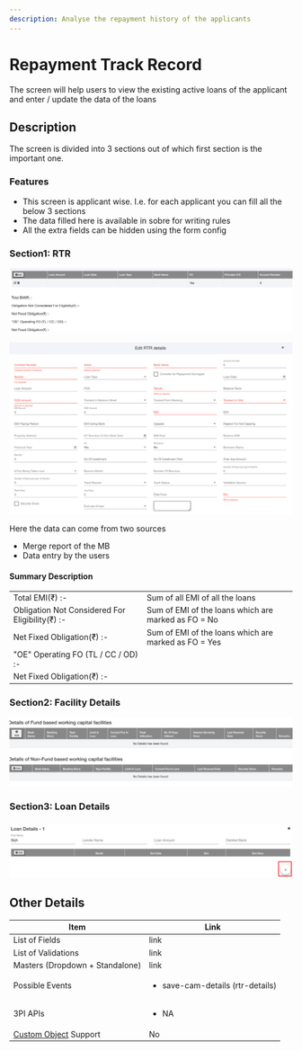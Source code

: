 ```yaml
---
description: Analyse the repayment history of the applicants
---
```


# Repayment Track Record

The screen will help users to view the existing active loans of the applicant and enter / update the data of the loans

## Description

The screen is divided into 3 sections out of which first section is the important one.&#x20;

### Features

* This screen is applicant wise. I.e. for each applicant you can fill all the below 3 sections
* The data filled here is available in sobre for writing rules
* All the extra fields can be hidden using the form config

### Section1: RTR

![Summary of Repayment Details](<../../.gitbook/assets/image (108).png>)

![Details of Single Loan](<../../.gitbook/assets/image (109).png>)

Here the data can come from two sources

* Merge report of the MB
* Data entry by the users

#### Summary Description

|                                                 |                                                      |
| ----------------------------------------------- | ---------------------------------------------------- |
| Total EMI(₹) :-                                 | Sum of all EMI of all the loans                      |
| Obligation Not Considered For Eligibility(₹) :- | Sum of EMI of the loans which are marked as FO = No  |
| Net Fixed Obligation(₹) :-                      | Sum of EMI of the loans which are marked as FO = Yes |
| "OE" Operating FO (TL / CC / OD) :-             |                                                      |
| Net Fixed Obligation(₹) :-                      |                                                      |

### Section2: Facility Details

![](<../../.gitbook/assets/image (111).png>)

### Section3: Loan Details

### &#x20;

![](<../../.gitbook/assets/image (112).png>)



## **Other Details**

| **Item**                                                                                                   | **Link**                                         |
| ---------------------------------------------------------------------------------------------------------- | ------------------------------------------------ |
| List of Fields                                                                                             | link                                             |
| List of Validations                                                                                        | link                                             |
| Masters (Dropdown + Standalone)                                                                            | link                                             |
| Possible Events                                                                                            | <ul><li>save-cam-details (rtr-details)</li></ul> |
| 3PI APIs                                                                                                   | <ul><li>NA</li></ul>                             |
| [Custom Object](../../for-admins/product-level/custom-objects.md#process-to-create-custom-objects) Support | No                                               |
